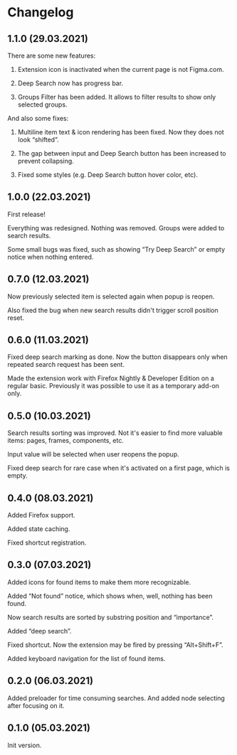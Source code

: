 # Changelog

## 1.1.0 (29.03.2021)

There are some new features:

1. Extension icon is inactivated when the current page is not Figma.com.

2. Deep Search now has progress bar.

3. Groups Filter has been added. It allows to filter results to show only selected groups.


And also some fixes:

1. Multiline item text & icon rendering has been fixed. Now they does not look “shifted”.

2. The gap between input and Deep Search button has been increased to prevent collapsing.

3. Fixed some styles (e.g. Deep Search button hover color, etc).


## 1.0.0 (22.03.2021)

First release!

Everything was redesigned. Nothing was removed. Groups were added to search results.

Some small bugs was fixed, such as showing “Try Deep Search” or empty notice when nothing entered. 


## 0.7.0 (12.03.2021)

Now previously selected item is selected again when popup is reopen.

Also fixed the bug when new search results didn't trigger scroll position reset.


## 0.6.0 (11.03.2021)

Fixed deep search marking as done. Now the button disappears only when repeated search request has been sent.

Made the extension work with Firefox Nightly & Developer Edition on a regular basic. 
Previously it was possible to use it as a temporary add-on only.


## 0.5.0 (10.03.2021)

Search results sorting was improved. Not it's easier to find more valuable items: pages, frames, components, etc.

Input value will be selected when user reopens the popup.

Fixed deep search for rare case when it's activated on a first page, which is empty.


## 0.4.0 (08.03.2021)

Added Firefox support.

Added state caching. 

Fixed shortcut registration.


## 0.3.0 (07.03.2021)

Added icons for found items to make them more recognizable.

Added “Not found” notice, which shows when, well, nothing has been found.

Now search results are sorted by substring position and “importance”. 

Added “deep search”.

Fixed shortcut. Now the extension may be fired by pressing “Alt+Shift+F”.

Added keyboard navigation for the list of found items.


## 0.2.0 (06.03.2021)

Added preloader for time consuming searches. And added node selecting after focusing on it. 


## 0.1.0 (05.03.2021)

Init version.
